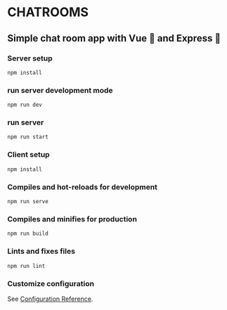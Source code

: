 # CHATROOMS

## Simple chat room app with Vue 🖖 and Express 🚀

### Server setup

```
npm install
```

### run server development mode
```
npm run dev
```

### run server
```
npm run start
```


### Client setup

```
npm install
```

### Compiles and hot-reloads for development
```
npm run serve
```

### Compiles and minifies for production
```
npm run build
```

### Lints and fixes files
```
npm run lint
```

### Customize configuration
See [Configuration Reference](https://cli.vuejs.org/config/).
